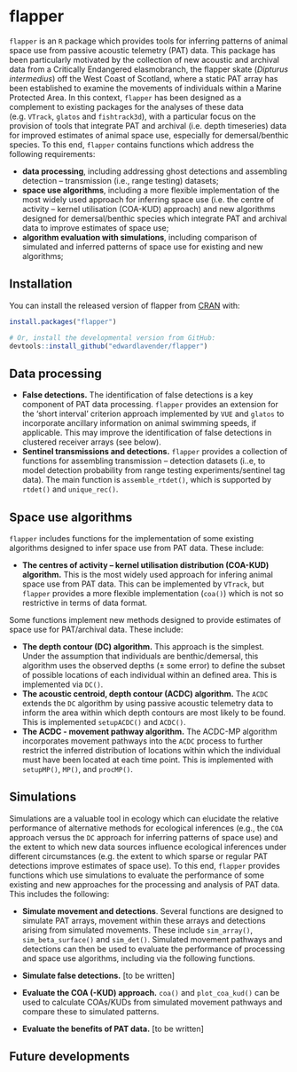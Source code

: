 
# flapper

<!-- badges: start -->

<!-- badges: end -->

`flapper` is an `R` package which provides tools for inferring patterns
of animal space use from passive acoustic telemetry (PAT) data. This
package has been particularly motivated by the collection of new
acoustic and archival data from a Critically Endangered elasmobranch,
the flapper skate (*Dipturus intermedius*) off the West Coast of
Scotland, where a static PAT array has been established to examine the
movements of individuals within a Marine Protected Area. In this
context, `flapper` has been designed as a complement to existing
packages for the analyses of these data (e.g. `VTrack`, `glatos` and
`fishtrack3d`), with a particular focus on the provision of tools that
integrate PAT and archival (i.e. depth timeseries) data for improved
estimates of animal space use, especially for demersal/benthic species.
To this end, `flapper` contains functions which address the following
requirements:

  - **data processing**, including addressing ghost detections and
    assembling detection – transmission (i.e., range testing) datasets;
  - **space use algorithms**, including a more flexible implementation
    of the most widely used approach for inferring space use (i.e. the
    centre of activity – kernel utilisation (COA-KUD) approach) and new
    algorithms designed for demersal/benthic species which integrate PAT
    and archival data to improve estimates of space use;
  - **algorithm evaluation with simulations**, including comparison of
    simulated and inferred patterns of space use for existing and new
    algorithms;

## Installation

You can install the released version of flapper from
[CRAN](https://CRAN.R-project.org) with:

``` r
install.packages("flapper")
```

``` r
# Or, install the developmental version from GitHub:
devtools::install_github("edwardlavender/flapper")
```

## Data processing

  - **False detections.** The identification of false detections is a
    key component of PAT data processing. `flapper` provides an
    extension for the ‘short interval’ criterion approach implemented by
    `VUE` and `glatos` to incorporate ancillary information on animal
    swimming speeds, if applicable. This may improve the identification
    of false detections in clustered receiver arrays (see below).
  - **Sentinel transmissions and detections.** `flapper` provides a
    collection of functions for assembling transmission – detection
    datasets (i..e, to model detection probability from range testing
    experiments/sentinel tag data). The main function is
    `assemble_rtdet()`, which is supported by `rtdet()` and
    `unique_rec()`.

## Space use algorithms

`flapper` includes functions for the implementation of some existing
algorithms designed to infer space use from PAT data. These include:

  - **The centres of activity – kernel utilisation distribution
    (COA-KUD) algorithm.** This is the most widely used approach for
    infering animal space use from PAT data. This can be implemented by
    `VTrack`, but `flapper` provides a more flexible implementation
    (`coa()`) which is not so restrictive in terms of data format.

Some functions implement new methods designed to provide estimates of
space use for PAT/archival data. These include:

  - **The depth contour (DC) algorithm.** This approach is the simplest.
    Under the assumption that individuals are benthic/demersal, this
    algorithm uses the observed depths (± some error) to define the
    subset of possible locations of each individual within an defined
    area. This is implemented via `DC()`.
  - **The acoustic centroid, depth contour (ACDC) algorithm.** The
    `ACDC` extends the `DC` algorithm by using passive acoustic
    telemetry data to inform the area within which depth contours are
    most likely to be found. This is implemented `setupACDC()` and
    `ACDC()`.
  - **The ACDC - movement pathway algorithm.** The ACDC-MP algorithm
    incorporates movement pathways into the `ACDC` process to further
    restrict the inferred distribution of locations within which the
    individual must have been located at each time point. This is
    implemented with `setupMP()`, `MP()`, and `procMP()`.

## Simulations

Simulations are a valuable tool in ecology which can elucidate the
relative performance of alternative methods for ecological inferences
(e.g., the `COA` approach versus the `DC` approach for inferring
patterns of space use) and the extent to which new data sources
influence ecological inferences under different circumstances (e.g. the
extent to which sparse or regular PAT detections improve estimates of
space use). To this end, `flapper` provides functions which use
simulations to evaluate the performance of some existing and new
approaches for the processing and analysis of PAT data. This includes
the following:

  - **Simulate movement and detections**. Several functions are designed
    to simulate PAT arrays, movement within these arrays and detections
    arising from simulated movements. These include `sim_array()`,
    `sim_beta_surface()` and `sim_det()`. Simulated movement pathways
    and detections can then be used to evaluate the performance of
    processing and space use algorithms, including via the following
    functions.

  - **Simulate false detections.** \[to be written\]

  - **Evaluate the COA (-KUD) approach.** `coa()` and `plot_coa_kud()`
    can be used to calculate COAs/KUDs from simulated movement pathways
    and compare these to simulated patterns.

  - **Evaluate the benefits of PAT data.** \[to be written\]

## Future developments
